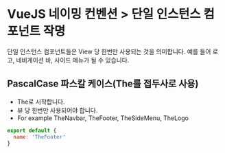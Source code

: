 # VueJS 네이밍 컨벤션 > 단일 인스턴스 컴포넌트 작명

단일 인스턴스 컴포넌트들은 View 당 한번만 사용되는 것을 의미합니다.
예를 들어 로고, 네비게이션 바, 사이드 메뉴가 될 수 있습니다.

## PascalCase 파스칼 케이스(The를 접두사로 사용)
- The로 시작합니다.
- 뷰 당 한번만 사용되어야 합니다.
- For example TheNavbar, TheFooter, TheSideMenu, TheLogo

```javascript
export default {
  name: 'TheFooter'
}
```